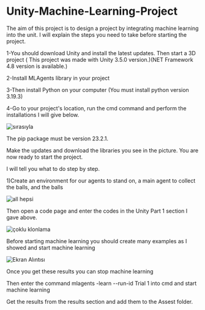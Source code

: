 # Unity-Machine-Learning-Project

The aim of this project is to design a project by integrating machine learning into the unit. I will explain the steps you need to take before starting the project.

1-You should download Unity and install the latest updates. Then start a 3D project ( This project was made with Unity 3.5.0 version.)(NET Framework 4.8 version is available.)

2-Install MLAgents library in your project 

3-Then install Python on your computer (You must install python version 3.19.3)

4-Go to your project's location, run the cmd command and perform the installations I will give below.

![sırasıyla](https://github.com/Tolunay16/Unity-Machine-Learning-Project/assets/134376655/d425ab86-b6f0-4a2a-96eb-2f0207c194b2)

The pip package must be version 23.2.1.

Make the updates and download the libraries you see in the picture. You are now ready to start the project.

I will tell you what to do step by step.


1)Create an environment for our agents to stand on, a main agent to collect the balls, and the balls

![all hepsi](https://github.com/Tolunay16/Unity-Machine-Learning-Project/assets/134376655/fc6ca14d-c79d-4f4f-9dec-38349860129e)

Then open a code page and enter the codes in the Unity Part 1 section I gave above.

![çoklu klonlama](https://github.com/Tolunay16/Unity-Machine-Learning-Project/assets/134376655/78e71934-3f43-4acc-bcce-4defbf305dea)

Before starting machine learning you should create many examples as I showed and start machine learning

![Ekran Alıntısı](https://github.com/Tolunay16/Unity-Machine-Learning-Project/assets/134376655/c329774e-fa9c-485f-8c20-dee45f489caa)

Once you get these results you can stop machine learning

Then enter the command mlagents -learn --run-id Trial 1 into cmd and start machine learning

Get the results from the results section and add them to the Assest folder.









